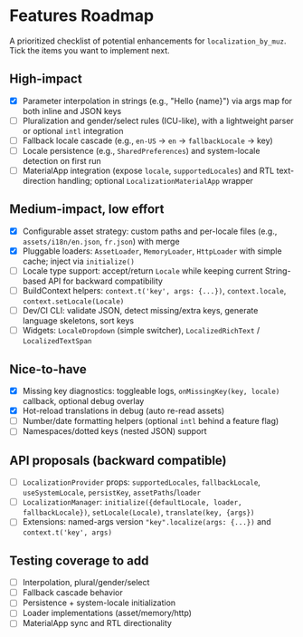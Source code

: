 # Features Roadmap

A prioritized checklist of potential enhancements for `localization_by_muz`. Tick the items you want to implement next.

## High-impact
- [x] Parameter interpolation in strings (e.g., "Hello {name}") via args map for both inline and JSON keys
- [ ] Pluralization and gender/select rules (ICU-like), with a lightweight parser or optional `intl` integration
- [ ] Fallback locale cascade (e.g., `en-US` -> `en` -> `fallbackLocale` -> key)
- [ ] Locale persistence (e.g., `SharedPreferences`) and system-locale detection on first run
- [ ] MaterialApp integration (expose `locale`, `supportedLocales`) and RTL text-direction handling; optional `LocalizationMaterialApp` wrapper

## Medium-impact, low effort
- [x] Configurable asset strategy: custom paths and per-locale files (e.g., `assets/i18n/en.json`, `fr.json`) with merge
- [x] Pluggable loaders: `AssetLoader`, `MemoryLoader`, `HttpLoader` with simple cache; inject via `initialize()`
- [ ] Locale type support: accept/return `Locale` while keeping current String-based API for backward compatibility
- [ ] BuildContext helpers: `context.t('key', args: {...})`, `context.locale`, `context.setLocale(Locale)`
- [ ] Dev/CI CLI: validate JSON, detect missing/extra keys, generate language skeletons, sort keys
- [ ] Widgets: `LocaleDropdown` (simple switcher), `LocalizedRichText` / `LocalizedTextSpan`

## Nice-to-have
- [x] Missing key diagnostics: toggleable logs, `onMissingKey(key, locale)` callback, optional debug overlay
- [x] Hot-reload translations in debug (auto re-read assets)
- [ ] Number/date formatting helpers (optional `intl` behind a feature flag)
- [ ] Namespaces/dotted keys (nested JSON) support

## API proposals (backward compatible)
- [ ] `LocalizationProvider` props: `supportedLocales`, `fallbackLocale`, `useSystemLocale`, `persistKey`, `assetPaths`/`loader`
- [ ] `LocalizationManager`: `initialize({defaultLocale, loader, fallbackLocale})`, `setLocale(Locale)`, `translate(key, {args})`
- [ ] Extensions: named-args version `"key".localize(args: {...})` and `context.t('key', args)`

## Testing coverage to add
- [ ] Interpolation, plural/gender/select
- [ ] Fallback cascade behavior
- [ ] Persistence + system-locale initialization
- [ ] Loader implementations (asset/memory/http)
- [ ] MaterialApp sync and RTL directionality
